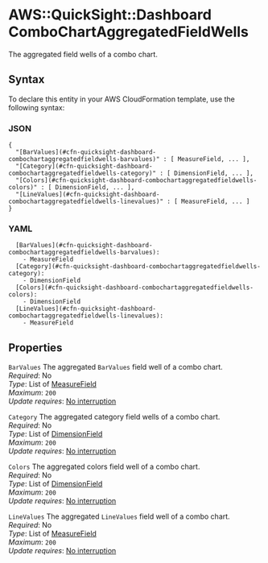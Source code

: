 # AWS::QuickSight::Dashboard ComboChartAggregatedFieldWells<a name="aws-properties-quicksight-dashboard-combochartaggregatedfieldwells"></a>

The aggregated field wells of a combo chart\.

## Syntax<a name="aws-properties-quicksight-dashboard-combochartaggregatedfieldwells-syntax"></a>

To declare this entity in your AWS CloudFormation template, use the following syntax:

### JSON<a name="aws-properties-quicksight-dashboard-combochartaggregatedfieldwells-syntax.json"></a>

```
{
  "[BarValues](#cfn-quicksight-dashboard-combochartaggregatedfieldwells-barvalues)" : [ MeasureField, ... ],
  "[Category](#cfn-quicksight-dashboard-combochartaggregatedfieldwells-category)" : [ DimensionField, ... ],
  "[Colors](#cfn-quicksight-dashboard-combochartaggregatedfieldwells-colors)" : [ DimensionField, ... ],
  "[LineValues](#cfn-quicksight-dashboard-combochartaggregatedfieldwells-linevalues)" : [ MeasureField, ... ]
}
```

### YAML<a name="aws-properties-quicksight-dashboard-combochartaggregatedfieldwells-syntax.yaml"></a>

```
  [BarValues](#cfn-quicksight-dashboard-combochartaggregatedfieldwells-barvalues): 
    - MeasureField
  [Category](#cfn-quicksight-dashboard-combochartaggregatedfieldwells-category): 
    - DimensionField
  [Colors](#cfn-quicksight-dashboard-combochartaggregatedfieldwells-colors): 
    - DimensionField
  [LineValues](#cfn-quicksight-dashboard-combochartaggregatedfieldwells-linevalues): 
    - MeasureField
```

## Properties<a name="aws-properties-quicksight-dashboard-combochartaggregatedfieldwells-properties"></a>

`BarValues`  <a name="cfn-quicksight-dashboard-combochartaggregatedfieldwells-barvalues"></a>
The aggregated `BarValues` field well of a combo chart\.  
*Required*: No  
*Type*: List of [MeasureField](aws-properties-quicksight-dashboard-measurefield.md)  
*Maximum*: `200`  
*Update requires*: [No interruption](https://docs.aws.amazon.com/AWSCloudFormation/latest/UserGuide/using-cfn-updating-stacks-update-behaviors.html#update-no-interrupt)

`Category`  <a name="cfn-quicksight-dashboard-combochartaggregatedfieldwells-category"></a>
The aggregated category field wells of a combo chart\.  
*Required*: No  
*Type*: List of [DimensionField](aws-properties-quicksight-dashboard-dimensionfield.md)  
*Maximum*: `200`  
*Update requires*: [No interruption](https://docs.aws.amazon.com/AWSCloudFormation/latest/UserGuide/using-cfn-updating-stacks-update-behaviors.html#update-no-interrupt)

`Colors`  <a name="cfn-quicksight-dashboard-combochartaggregatedfieldwells-colors"></a>
The aggregated colors field well of a combo chart\.  
*Required*: No  
*Type*: List of [DimensionField](aws-properties-quicksight-dashboard-dimensionfield.md)  
*Maximum*: `200`  
*Update requires*: [No interruption](https://docs.aws.amazon.com/AWSCloudFormation/latest/UserGuide/using-cfn-updating-stacks-update-behaviors.html#update-no-interrupt)

`LineValues`  <a name="cfn-quicksight-dashboard-combochartaggregatedfieldwells-linevalues"></a>
The aggregated `LineValues` field well of a combo chart\.  
*Required*: No  
*Type*: List of [MeasureField](aws-properties-quicksight-dashboard-measurefield.md)  
*Maximum*: `200`  
*Update requires*: [No interruption](https://docs.aws.amazon.com/AWSCloudFormation/latest/UserGuide/using-cfn-updating-stacks-update-behaviors.html#update-no-interrupt)